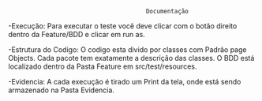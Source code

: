                                            Documentação
-Execução:
Para executar o teste você deve clicar com o botão direito dentro da Feature/BDD e clicar em run as.

-Estrutura do Codigo:
O codigo esta divido por classes com Padrão page Objects.
Cada pacote tem exatamente a descrição das classes.
O BDD está localizado dentro da Pasta Feature em src/test/resources.

-Evidencia:
A cada execução é tirado um Print da tela, onde está sendo armazenado na Pasta Evidencia.
